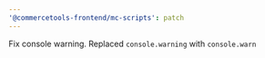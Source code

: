 ```yaml
---
'@commercetools-frontend/mc-scripts': patch
---
```


Fix console warning. Replaced `console.warning` with `console.warn`
